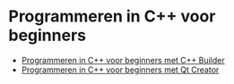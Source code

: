 # Programmeren in C++ voor beginners

 * [Programmeren in C++ voor beginners met C++ Builder](https://www.github.com/richelbilderbeek/ProgrammerenInCppVoorBeginnersMetCppBuilder)
 * [Programmeren in C++ voor beginners met Qt Creator](https://www.github.com/richelbilderbeek/ProgrammerenInCppVoorBeginnersMetQtCreator)
